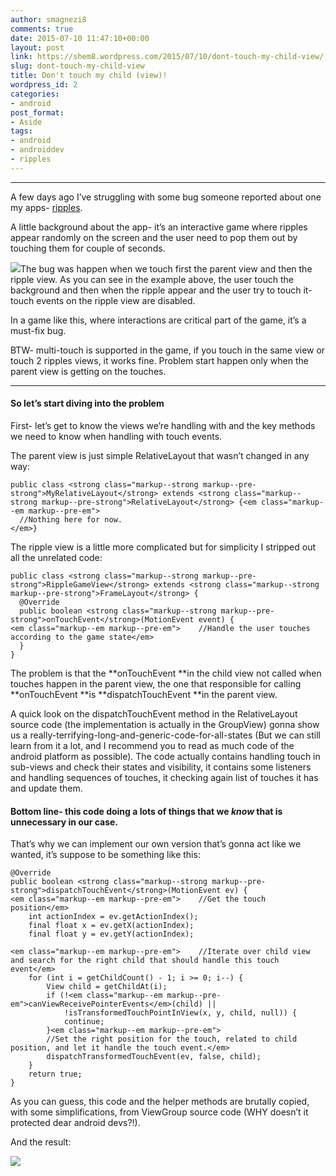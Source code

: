 ```yaml
---
author: smagnezi8
comments: true
date: 2015-07-10 11:47:10+00:00
layout: post
link: https://shem8.wordpress.com/2015/07/10/dont-touch-my-child-view/
slug: dont-touch-my-child-view
title: Don't touch my child (view)!
wordpress_id: 2
categories:
- android
post_format:
- Aside
tags:
- android
- androiddev
- ripples
---
```









* * *













A few days ago I’ve struggling with some bug someone reported about one my apps- [ripples](https://play.google.com/store/apps/details?id=shem.getit).


A little background about the app- it’s an interactive game where ripples appear randomly on the screen and the user need to pop them out by touching them for couple of seconds.




![](https://d262ilb51hltx0.cloudfront.net/max/800/1*jxjAMG3FfKvvnb4KY5r14w.gif)The bug was happen when we touch first the parent view and then the ripple view. As you can see in the example above, the user touch the background and then when the ripple appear and the user try to touch it- touch events on the ripple view are disabled.




In a game like this, where interactions are critical part of the game, it’s a must-fix bug.




BTW- multi-touch is supported in the game, if you touch in the same view or touch 2 ripples views, it works fine. Problem start happen only when the parent view is getting on the touches.
















* * *














#### So let’s start diving into the problem




First- let’s get to know the views we’re handling with and the key methods we need to know when handling with touch events.




The parent view is just simple RelativeLayout that wasn’t changed in any way:




    
    public class <strong class="markup--strong markup--pre-strong">MyRelativeLayout</strong> extends <strong class="markup--strong markup--pre-strong">RelativeLayout</strong> {<em class="markup--em markup--pre-em">
      //Nothing here for now.
    </em>}




The ripple view is a little more complicated but for simplicity I stripped out all the unrelated code:




    
    public class <strong class="markup--strong markup--pre-strong">RippleGameView</strong> extends <strong class="markup--strong markup--pre-strong">FrameLayout</strong> {
      @Override
      public boolean <strong class="markup--strong markup--pre-strong">onTouchEvent</strong>(MotionEvent event) {
    <em class="markup--em markup--pre-em">    //Handle the user touches according to the game state</em>
      }
    }




The problem is that the **onTouchEvent **in the child view not called when touches happen in the parent view, the one that responsible for calling **onTouchEvent **is **dispatchTouchEvent **in the parent view.




A quick look on the dispatchTouchEvent method in the RelativeLayout source code (the implementation is actually in the GroupView) gonna show us a really-terrifying-long-and-generic-code-for-all-states (But we can still learn from it a lot, and I recommend you to read as much code of the android platform as possible). The code actually contains handling touch in sub-views and check their states and visibility, it contains some listeners and handling sequences of touches, it checking again list of touches it has and update them.





#### Bottom line- this code doing a lots of things that we ***know*** that is unnecessary in our case.




That’s why we can implement our own version that’s gonna act like we wanted, it’s suppose to be something like this:




    
    @Override
    public boolean <strong class="markup--strong markup--pre-strong">dispatchTouchEvent</strong>(MotionEvent ev) {
    <em class="markup--em markup--pre-em">    //Get the touch position</em>
        int actionIndex = ev.getActionIndex();
        final float x = ev.getX(actionIndex);
        final float y = ev.getY(actionIndex);
    
    <em class="markup--em markup--pre-em">    //Iterate over child view and search for the right child that should handle this touch event</em>
        for (int i = getChildCount() - 1; i >= 0; i--) {
            View child = getChildAt(i);
            if (!<em class="markup--em markup--pre-em">canViewReceivePointerEvents</em>(child) ||
                !isTransformedTouchPointInView(x, y, child, null)) {
                continue;
            }<em class="markup--em markup--pre-em">        
            //Set the right position for the touch, related to child position, and let it handle the touch event.</em>
            dispatchTransformedTouchEvent(ev, false, child);
        }
        return true;
    }




As you can guess, this code and the helper methods are brutally copied, with some simplifications, from ViewGroup source code (WHY doesn’t it protected dear android devs?!).




And the result:








![](https://d262ilb51hltx0.cloudfront.net/max/800/1*hkSUnobyZD3cC01mGTzh7w.gif)












